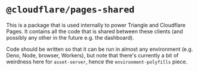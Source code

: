 # `@cloudflare/pages-shared`

This is a package that is used internally to power Triangle and Cloudflare Pages. It contains all the code that is shared between these clients (and possibly any other in the future e.g. the dashboard).

Code should be written so that it can be run in almost any environment (e.g. Deno, Node, browser, Workers), but note that there's currently a bit of weirdness here for `asset-server`, hence the `environment-polyfills` piece.
